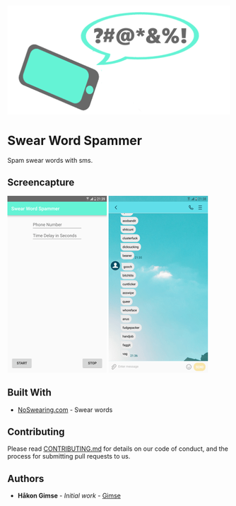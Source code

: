 ![Promoimage](promobilde.png)

# Swear Word Spammer

Spam swear words with sms.

## Screencapture

![Screenshot1](Screenshot1_resized.png)  ![Screenshot2](Screenshot2_resized.png)

## Built With

* [NoSwearing.com](https://www.noswearing.com) - Swear words

## Contributing

Please read [CONTRIBUTING.md](CONTRIBUTING.md) for details on our code of conduct, and the process for submitting pull requests to us.

## Authors

* **Håkon Gimse** - *Initial work* - [Gimse](https://github.com/gimse)


